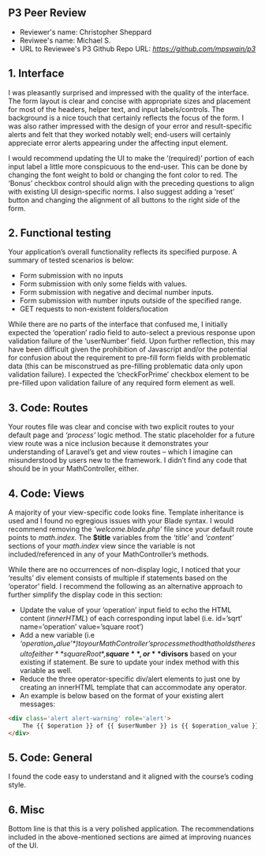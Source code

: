 ## P3 Peer Review

+ Reviewer's name: Christopher Sheppard
+ Reviwee's name: Michael S.
+ URL to Reviewee's P3 Github Repo URL: *<https://github.com/mpswain/p3>*

## 1. Interface
I was pleasantly surprised and impressed with the quality of the interface. The form layout is clear and concise with appropriate sizes and placement for most of the headers, helper text, and input labels/controls. The background is a nice touch that certainly reflects the focus of the form. I was also rather impressed with the design of your error and result-specific alerts and felt that they worked notably well; end-users will certainly appreciate error alerts appearing under the affecting input element.

I would recommend updating the UI to make the ‘(required)’ portion of each input label a little more conspicuous to the end-user. This can be done by changing the font weight to bold or changing the font color to red. The ‘Bonus’ checkbox control should align with the preceding questions to align with existing UI design-specific norms. I also suggest adding a ‘reset’ button and changing the alignment of all buttons to the right side of the form.



## 2. Functional testing
Your application’s overall functionality reflects its specified purpose.
A summary of tested scenarios is below:
+	Form submission with no inputs
+	Form submission with only some fields with values.
+	Form submission with negative and decimal number inputs.
+	Form submission with number inputs outside of the specified range.
+	GET requests to non-existent folders/location

While there are no parts of the interface that confused me, I initially expected the ‘operation’ radio field to auto-select a previous response upon validation failure of the ‘userNumber’ field. Upon further reflection, this may have been difficult given the prohibition of Javascript and/or the potential for confusion about the requirement to pre-fill form fields with problematic data (this can be misconstrued as pre-filling problematic data only upon validation failure).
I expected the ‘checkForPrime’ checkbox element to be pre-filled upon validation failure of any required form element as well.


## 3. Code: Routes
Your routes file was clear and concise with two explicit routes to your default page and *‘process’* logic method. The static placeholder for a future view route was a nice inclusion because it demonstrates your understanding of Laravel’s get and view routes – which I imagine can misunderstood by users new to the framework.  I didn’t find any code that should be in your MathController, either.

## 4. Code: Views
A majority of your view-specific code looks fine. Template inheritance is used and I found no egregious issues with your Blade syntax. I would recommend removing the *‘welcome.blade.php’* file since your default route points to *math.index*. The **$title** variables from the *‘title’* and *‘content’* sections of your *math.index* view since the variable is not included/referenced in any of your MathController’s methods.

While there are no occurrences of non-display logic, I noticed that your ‘results’ div element consists of multiple if statements based on the ‘operator’ field. I recommend the following as an alternative approach to further simplify the display code in this section:
+	Update the value of your ‘operation’ input field to echo the HTML content (*innerHTML*) of each corresponding input label (i.e. id=’sqrt’ name=’operation’ value=’square root’)
+	Add a new variable (i.e *‘$operation_value’*)  to your MathController’s process method that holds the result of either **$squareRoot**,**$square**, or **$divisors** based on your existing if statement. Be sure to update your index method with this variable as well.
+	Reduce the three operator-specific div/alert elements to just one by creating an innerHTML template that can accommodate any operator.
+  An example is below based on the format of your existing alert messages:
```html
<div class='alert alert-warning' role='alert'>
    The {{ $operation }} of {{ $userNumber }} is {{ $operation_value }}.
</div>
```

## 5. Code: General
I found the code easy to understand and it aligned with the course’s coding style.

## 6. Misc
Bottom line is that this is a very polished application. The recommendations included in the above-mentioned sections are aimed at improving nuances of the UI.
